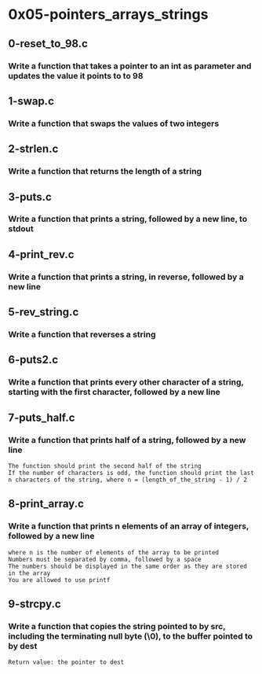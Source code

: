 # 0x05-pointers_arrays_strings
## 0-reset_to_98.c
### Write a function that takes a pointer to an int as parameter and updates the value it points to to 98

## 1-swap.c
### Write a function that swaps the values of two integers

## 2-strlen.c
### Write a function that returns the length of a string

## 3-puts.c
### Write a function that prints a string, followed by a new line, to stdout

## 4-print_rev.c
### Write a function that prints a string, in reverse, followed by a new line

## 5-rev_string.c
### Write a function that reverses a string

## 6-puts2.c
### Write a function that prints every other character of a string, starting with the first character, followed by a new line

## 7-puts_half.c
### Write a function that prints half of a string, followed by a new line

    The function should print the second half of the string
    If the number of characters is odd, the function should print the last n characters of the string, where n = (length_of_the_string - 1) / 2

## 8-print_array.c
### Write a function that prints n elements of an array of integers, followed by a new line

    where n is the number of elements of the array to be printed
    Numbers must be separated by comma, followed by a space
    The numbers should be displayed in the same order as they are stored in the array
    You are allowed to use printf

## 9-strcpy.c
### Write a function that copies the string pointed to by src, including the terminating null byte (\0), to the buffer pointed to by dest

    Return value: the pointer to dest

